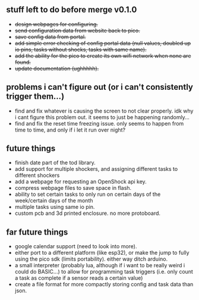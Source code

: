## stuff left to do before merge v0.1.0

* ~~design webpages for configuring.~~
* ~~send configuration data from website back to pico.~~
* ~~save config data from portal.~~
* ~~add simple error checking of config portal data (null values, doubled up io pins, tasks without shocks, tasks with same name).~~
* ~~add the ability for the pico to create its own wifi network when none are found.~~
* ~~update documentation (ughhhhh).~~

## problems i can't figure out (or i can't consistently trigger them...)

* find and fix whatever is causing the screen to not clear properly. idk why i cant figure this problem out. it seems to just be happening randomly...
* find and fix the reset time freezing issue. only seems to happen from time to time, and only if i let it run over night? 

## future things

* finish date part of the tod library.
* add support for multiple shockers, and assigning different tasks to different shockers
* add a webpage for requesting an OpenShock api key.
* compress webpage files to save space in flash.
* ability to set certain tasks to only run on certain days of the week/certain days of the month
* multiple tasks using same io pin.
* custom pcb and 3d printed enclosure. no more protoboard.

## far future things

* google calendar support (need to look into more).
* either port to a different platform (like esp32), or make the jump to fully using the pico sdk (limits portability). either way ditch arduino. 
* a small interpreter (probably lua, although if i want to be really weird i could do BASIC...) to allow for programming task triggers (i.e. only count a task as complete if a sensor reads a certain value) 
* create a file format for more compactly storing config and task data than json.